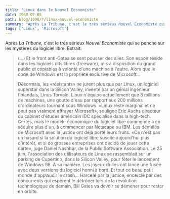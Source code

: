 ```yaml
---
title: "Linux dans le Nouvel Economiste"
date: 1998-07-05
path: blog/1998/7/linux-nouvel-economiste
summary: "Après La Tribune, c'est le très sérieux Nouvel Economiste qui se penche sur les mystères du logiciel libre."
tags: ['Linux', 'Microsoft']
---
```


<P>
Après <EM>La Tribune</EM>, c'est le très sérieux <EM>Nouvel Economiste</EM>
qui se penche sur les mystères du logiciel libre. Extrait:
</P>

<BLOCKQUOTE>
<P>
(...) Et le front anti-Gates se sent pousser des  ailes. Son espoir réside
dans les logiciels dits libres (freeware), mis à disposition du grand
public et copiables à volonté d'une machine à l'autre. Alors que le code
de Windows est la propriété exclusive de Microsoft...
</P>

<P>
Désormais, les «résistants» ne jurent plus que par Linux, un logiciel
superstar dans la Silicon Valley, inventé par un génial ingénieur
finlandais, Linus Torvald. Linux n'équipe actuellement que 8 millions de
machines, une goutte d'eau par rapport aux 200 millions d'ordinateurs
tournant sous Windows. «Linux reste marginal et ne peut pas vraiment
effrayer Microsoft», souligne Eric Auchs directeur du cabinet d'études
américain IDC spécialisé dans la high-tech. Certes, mais le modéle
économique du logiciel libre commence a en séduire plus d'un, à
commencer par Netscape ou IBM. Les démélés de Microsoft avec la justice
ont déjà porté leurs fruits. «Ce n'est pas un hasard si la solution du
logiciel libre suscite aujourd'hui plus d'intérêt, et si de grosses
entreprises ont décidé de jouer cette carte», juge Daniel Nashbar, de la
Public Software Association. Le 25 juin, l'association des utilisateurs
de Linux se rassemblait sur un parking de Cupertino, dans la Silicon
Valley, pour fêter le lancement de Windows 98. A sa manière. Les joyeux
drilles ont lancé une fusée avec deux versions du logiciel honni à bord.
Et tout ce beau petit monde d'applaudir le crash... HarceIé par la
justice, encerclé par des concurrents qui espèrent le détrôner lors de
la révolution technologique de demain, Bill Gates va devoir se démener
pour rester en orbite.
</P>

</BLOCKQUOTE>


